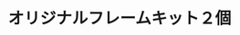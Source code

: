---
title: オリジナルフレームキット２個
description: 
lang: ja
layout: product-page
id: 1
priority: 1
説明: 
価格: 2000
在庫: 100
images:
---